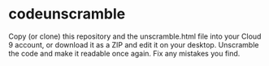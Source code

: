 # codeunscramble
Copy (or clone) this repository and the unscramble.html file into your Cloud 9 account, or download it as a ZIP and edit it on your desktop. Unscramble the code and make it readable once again. Fix any mistakes you find.
